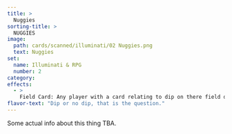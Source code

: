 ```yaml
---
title: >
  Nuggies
sorting-title: >
  NUGGIES
image: 
  path: cards/scanned/illuminati/02 Nuggies.png
  text: Nuggies
set:
  name: Illuminati & RPG
  number: 2
category: 
effects: 
  - >
    Field Card: Any player with a card relating to dip on there field draws 2 cards at the start of each turn.
flavor-text: "Dip or no dip, that is the question."
---
```

Some actual info about this thing TBA.
